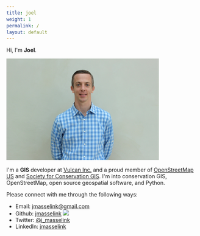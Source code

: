 ```yaml
---
title: joel
weight: 1
permalink: /
layout: default
---
```


Hi, I'm **Joel**.

<img src="images/Masselink.jpg" width="400">

I'm a **GIS** developer at [Vulcan Inc.](http://www.vulcan.com) and a proud member of [OpenStreetMap US](http://openstreetmap.us) and [Society for Conservation GIS](http://scgis.org). I'm into conservation GIS, OpenStreetMap, open source geospatial software, and Python.

Please connect with me through the following ways:
* Email: [jmasselink@gmail.com](mailto:jmasselink@gmail.com)
* Github: [jmasselink](http://github.com/jmasselink) <img src="https://github.com/favicon.ico" width="24">
* Twitter: [@j_masselink](http://twitter.com/j_masselink)
* LinkedIn: [jmasselink](https://www.linkedin.com/in/jmasselink)

